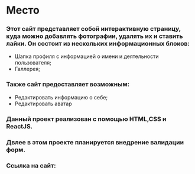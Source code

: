 # Место
### Этот сайт представляет собой интерактивную страницу, куда можно добавлять фотографии, удалять их и ставить лайки. Он состоит из нескольких информационных блоков:
* Шапка профиля с информацией о имени и деятельности пользователя;
* Галлерея;
### Также сайт предоставляет возможным:
* Редактировать информацию о себе;
* Редактировать аватар


### Данный проект реализован с помощью HTML,CSS и ReactJS. 

### Двлее в этом проекте планируется внедрение валидации форм.

### Ссылка на сайт: 
